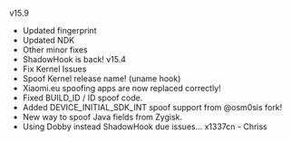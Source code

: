 v15.9
- Updated fingerprint
- Updated NDK
- Other minor fixes
- ShadowHook is back!
v15.4
- Fix Kernel Issues
- Spoof Kernel release name! (uname hook)
- Xiaomi.eu spoofing apps are now replaced correctly!
- Fixed BUILD_ID / ID spoof code.
- Added DEVICE_INITIAL_SDK_INT spoof support from @osm0sis fork!
- New way to spoof Java fields from Zygisk.
- Using Dobby instead ShadowHook due issues...
x1337cn - Chriss
